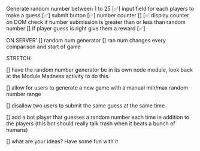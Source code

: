 Generate random number between 1 to 25  [✅]
input field for each players to make a guess [✅]
submit button  [✅]
number counter  []
    [✅ display counter on DOM
check if number submission is greater than or less than random number []
if player guess is right give them a reward  [✅]


ON SERVER'
    [] random num generator
    [] ran num changes every comparison and start of game


STRETCH

[] have the random number generator be in its own node module, look back at the Module Madness activity to do this.

[] allow for users to generate a new game with a manual min/max random number range

[] disallow two users to submit the same guess at the same time

[] add a bot player that guesses a random number each time in addition to the players (this bot should really talk trash when it beats a bunch of humans)

[] what are your ideas? Have some fun with it